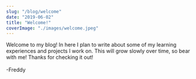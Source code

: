 ```yaml
---
slug: "/blog/welcome"
date: "2019-06-02"
title: "Welcome!"
coverImage: "./images/welcome.jpeg"
---
```


Welcome to my blog! In here I plan to write about some of my learning experiences and projects I work on.
This will grow slowly over time, so bear with me!
Thanks for checking it out!
<br/>
<br/>
-Freddy